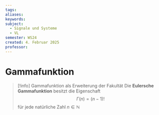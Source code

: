 ```yaml
---
tags: 
aliases: 
keywords: 
subject:
  - Signale und Systeme
  - VL
semester: WS24
created: 4. Februar 2025
professor:
---
```

 
# Gammafunktion

> [!info] Gammafunktion als Erweiterung der Fakultät
> Die **Eulersche Gammafunktion** besitzt die Eigenschaft
> $$\Gamma(n) = (n-1)!$$
> für jede natürliche Zahl $n \in \mathbb{N}$

